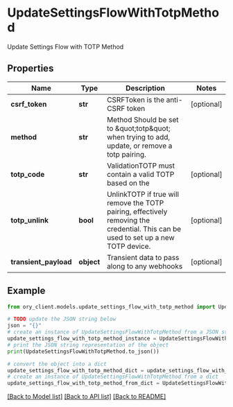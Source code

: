 # UpdateSettingsFlowWithTotpMethod

Update Settings Flow with TOTP Method

## Properties

Name | Type | Description | Notes
------------ | ------------- | ------------- | -------------
**csrf_token** | **str** | CSRFToken is the anti-CSRF token | [optional] 
**method** | **str** | Method  Should be set to \&quot;totp\&quot; when trying to add, update, or remove a totp pairing. | 
**totp_code** | **str** | ValidationTOTP must contain a valid TOTP based on the | [optional] 
**totp_unlink** | **bool** | UnlinkTOTP if true will remove the TOTP pairing, effectively removing the credential. This can be used to set up a new TOTP device. | [optional] 
**transient_payload** | **object** | Transient data to pass along to any webhooks | [optional] 

## Example

```python
from ory_client.models.update_settings_flow_with_totp_method import UpdateSettingsFlowWithTotpMethod

# TODO update the JSON string below
json = "{}"
# create an instance of UpdateSettingsFlowWithTotpMethod from a JSON string
update_settings_flow_with_totp_method_instance = UpdateSettingsFlowWithTotpMethod.from_json(json)
# print the JSON string representation of the object
print(UpdateSettingsFlowWithTotpMethod.to_json())

# convert the object into a dict
update_settings_flow_with_totp_method_dict = update_settings_flow_with_totp_method_instance.to_dict()
# create an instance of UpdateSettingsFlowWithTotpMethod from a dict
update_settings_flow_with_totp_method_from_dict = UpdateSettingsFlowWithTotpMethod.from_dict(update_settings_flow_with_totp_method_dict)
```
[[Back to Model list]](../README.md#documentation-for-models) [[Back to API list]](../README.md#documentation-for-api-endpoints) [[Back to README]](../README.md)


